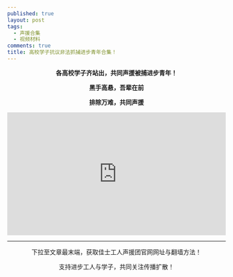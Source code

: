 ```yaml
---
published: true
layout: post
tags: 
  - 声援合集
  - 视频材料
comments: true
title: 高校学子抗议非法抓捕进步青年合集！
---
```

<p align="center"><b>各高校学子齐站出，共同声援被捕进步青年！</b></p>
<p align="center"><b>黑手高悬，吾辈在前</b></p>
<p align="center"><b>排除万难，共同声援</b></p>

<div style="width:100%;height:0px;position:relative;padding-bottom:56.250%;"><iframe src="https://od-8.wistia.com/medias/e9w44783oq" frameborder="0" width="100%" height="100%" allowfullscreen style="width:100%;height:100%;position:absolute;left:0px;top:0px;overflow:hidden;"></iframe></div>

---
<p align="center">下拉至文章最末端，获取佳士工人声援团官网网址与翻墙方法！</p>
<p align="center">支持进步工人与学子，共同关注传播扩散！</p>
